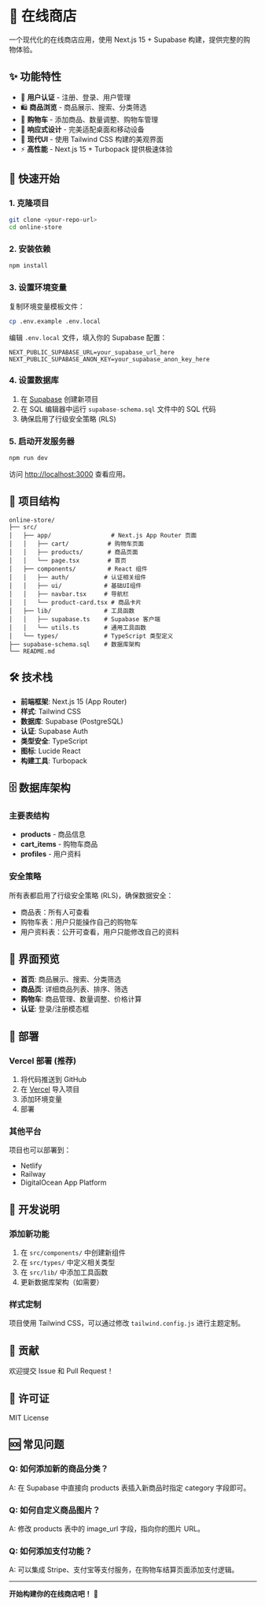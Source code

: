 # 🛒 在线商店

一个现代化的在线商店应用，使用 Next.js 15 + Supabase 构建，提供完整的购物体验。

## ✨ 功能特性

- 🔐 **用户认证** - 注册、登录、用户管理
- 🛍️ **商品浏览** - 商品展示、搜索、分类筛选
- 🛒 **购物车** - 添加商品、数量调整、购物车管理
- 📱 **响应式设计** - 完美适配桌面和移动设备
- 🎨 **现代UI** - 使用 Tailwind CSS 构建的美观界面
- ⚡ **高性能** - Next.js 15 + Turbopack 提供极速体验

## 🚀 快速开始

### 1. 克隆项目

```bash
git clone <your-repo-url>
cd online-store
```

### 2. 安装依赖

```bash
npm install
```

### 3. 设置环境变量

复制环境变量模板文件：

```bash
cp .env.example .env.local
```

编辑 `.env.local` 文件，填入你的 Supabase 配置：

```env
NEXT_PUBLIC_SUPABASE_URL=your_supabase_url_here
NEXT_PUBLIC_SUPABASE_ANON_KEY=your_supabase_anon_key_here
```

### 4. 设置数据库

1. 在 [Supabase](https://supabase.com) 创建新项目
2. 在 SQL 编辑器中运行 `supabase-schema.sql` 文件中的 SQL 代码
3. 确保启用了行级安全策略 (RLS)

### 5. 启动开发服务器

```bash
npm run dev
```

访问 [http://localhost:3000](http://localhost:3000) 查看应用。

## 📁 项目结构

```
online-store/
├── src/
│   ├── app/                 # Next.js App Router 页面
│   │   ├── cart/           # 购物车页面
│   │   ├── products/       # 商品页面
│   │   └── page.tsx        # 首页
│   ├── components/         # React 组件
│   │   ├── auth/          # 认证相关组件
│   │   ├── ui/            # 基础UI组件
│   │   ├── navbar.tsx     # 导航栏
│   │   └── product-card.tsx # 商品卡片
│   ├── lib/               # 工具函数
│   │   ├── supabase.ts    # Supabase 客户端
│   │   └── utils.ts       # 通用工具函数
│   └── types/             # TypeScript 类型定义
├── supabase-schema.sql    # 数据库架构
└── README.md
```

## 🛠️ 技术栈

- **前端框架**: Next.js 15 (App Router)
- **样式**: Tailwind CSS
- **数据库**: Supabase (PostgreSQL)
- **认证**: Supabase Auth
- **类型安全**: TypeScript
- **图标**: Lucide React
- **构建工具**: Turbopack

## 🗄️ 数据库架构

### 主要表结构

- **products** - 商品信息
- **cart_items** - 购物车商品
- **profiles** - 用户资料

### 安全策略

所有表都启用了行级安全策略 (RLS)，确保数据安全：
- 商品表：所有人可查看
- 购物车表：用户只能操作自己的购物车
- 用户资料表：公开可查看，用户只能修改自己的资料

## 🎨 界面预览

- **首页**: 商品展示、搜索、分类筛选
- **商品页**: 详细商品列表、排序、筛选
- **购物车**: 商品管理、数量调整、价格计算
- **认证**: 登录/注册模态框

## 🚀 部署

### Vercel 部署 (推荐)

1. 将代码推送到 GitHub
2. 在 [Vercel](https://vercel.com) 导入项目
3. 添加环境变量
4. 部署

### 其他平台

项目也可以部署到：
- Netlify
- Railway
- DigitalOcean App Platform

## 📝 开发说明

### 添加新功能

1. 在 `src/components/` 中创建新组件
2. 在 `src/types/` 中定义相关类型
3. 在 `src/lib/` 中添加工具函数
4. 更新数据库架构（如需要）

### 样式定制

项目使用 Tailwind CSS，可以通过修改 `tailwind.config.js` 进行主题定制。

## 🤝 贡献

欢迎提交 Issue 和 Pull Request！

## 📄 许可证

MIT License

## 🆘 常见问题

### Q: 如何添加新的商品分类？
A: 在 Supabase 中直接向 products 表插入新商品时指定 category 字段即可。

### Q: 如何自定义商品图片？
A: 修改 products 表中的 image_url 字段，指向你的图片 URL。

### Q: 如何添加支付功能？
A: 可以集成 Stripe、支付宝等支付服务，在购物车结算页面添加支付逻辑。

---

**开始构建你的在线商店吧！** 🎉